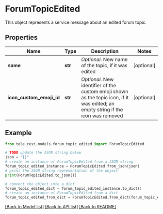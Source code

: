 # ForumTopicEdited

This object represents a service message about an edited forum topic.

## Properties

Name | Type | Description | Notes
------------ | ------------- | ------------- | -------------
**name** | **str** | *Optional*. New name of the topic, if it was edited | [optional] 
**icon_custom_emoji_id** | **str** | *Optional*. New identifier of the custom emoji shown as the topic icon, if it was edited; an empty string if the icon was removed | [optional] 

## Example

```python
from tele_rest.models.forum_topic_edited import ForumTopicEdited

# TODO update the JSON string below
json = "{}"
# create an instance of ForumTopicEdited from a JSON string
forum_topic_edited_instance = ForumTopicEdited.from_json(json)
# print the JSON string representation of the object
print(ForumTopicEdited.to_json())

# convert the object into a dict
forum_topic_edited_dict = forum_topic_edited_instance.to_dict()
# create an instance of ForumTopicEdited from a dict
forum_topic_edited_from_dict = ForumTopicEdited.from_dict(forum_topic_edited_dict)
```
[[Back to Model list]](../README.md#documentation-for-models) [[Back to API list]](../README.md#documentation-for-api-endpoints) [[Back to README]](../README.md)


